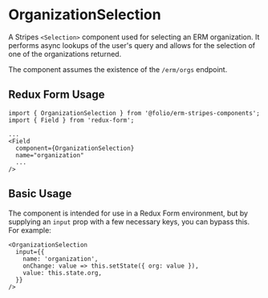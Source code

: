 # OrganizationSelection

A Stripes `<Selection>` component used for selecting an ERM organization. It performs async lookups of the user's query and allows for the selection of one of the organizations returned.

The component assumes the existence of the `/erm/orgs` endpoint.

## Redux Form Usage

```
import { OrganizationSelection } from '@folio/erm-stripes-components';
import { Field } from 'redux-form';

...
<Field
  component={OrganizationSelection}
  name="organization"
  ...
/>
```

## Basic Usage
The component is intended for use in a Redux Form environment, but by supplying an `input` prop with a few necessary keys, you can bypass this. For example:
```
<OrganizationSelection
  input={{
    name: 'organization',
    onChange: value => this.setState({ org: value }),
    value: this.state.org,
  }}
/>
```
